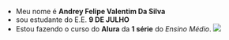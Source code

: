 - Meu nome é **Andrey Felipe Valentim Da Silva**
- sou estudante do E.E. **9 DE JULHO**
- Estou fazendo o curso do **Alura** da **1 série** do _Ensino Médio_.
![](https://giphy.com/gifs/cat-kisses-hugs-MDJ9IbxxvDUQM)
